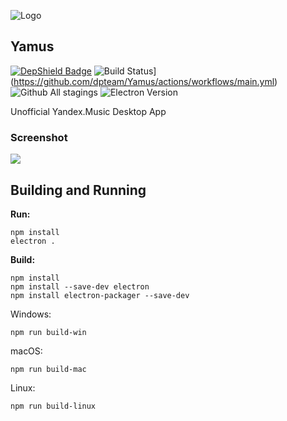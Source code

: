 ![Logo](https://upload.wikimedia.org/wikipedia/commons/2/2c/Yandex_Music_Russian_logo.svg)
## Yamus ##
[![DepShield Badge](https://depshield.sonatype.org/badges/dpteam/Yamus/depshield.svg)](https://depshield.github.io)
![Build Status](https://github.com/dpteam/Yamus/workflows/Build/badge.svg)](https://github.com/dpteam/Yamus/actions/workflows/main.yml)
![Github All stagings](https://img.shields.io/github/downloads/dpteam/Yamus/total.svg)
![Electron Version](https://img.shields.io/badge/Electron-28.0.0-brightgreen.svg)
 
Unofficial Yandex.Music Desktop App

### Screenshot
![](https://i.imgur.com/k3WV4hR.png)

## Building and Running ##

**Run:** 

```
npm install
electron .
```

**Build:** 

```
npm install
npm install --save-dev electron
npm install electron-packager --save-dev
```

Windows: 

```
npm run build-win
```

macOS: 

```
npm run build-mac
```

Linux: 

```
npm run build-linux
```

